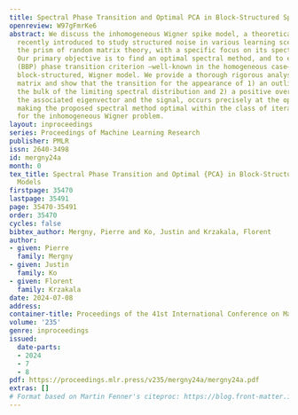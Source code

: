 ```yaml
---
title: Spectral Phase Transition and Optimal PCA in Block-Structured Spiked Models
openreview: W97gFmrKe6
abstract: We discuss the inhomogeneous Wigner spike model, a theoretical framework
  recently introduced to study structured noise in various learning scenarios, through
  the prism of random matrix theory, with a specific focus on its spectral properties.
  Our primary objective is to find an optimal spectral method, and to extend the celebrated
  (BBP) phase transition criterion —well-known in the homogeneous case— to our inhomogeneous,
  block-structured, Wigner model. We provide a thorough rigorous analysis of a transformed
  matrix and show that the transition for the appearance of 1) an outlier outside
  the bulk of the limiting spectral distribution and 2) a positive overlap between
  the associated eigenvector and the signal, occurs precisely at the optimal threshold,
  making the proposed spectral method optimal within the class of iterative methods
  for the inhomogeneous Wigner problem.
layout: inproceedings
series: Proceedings of Machine Learning Research
publisher: PMLR
issn: 2640-3498
id: mergny24a
month: 0
tex_title: Spectral Phase Transition and Optimal {PCA} in Block-Structured Spiked
  Models
firstpage: 35470
lastpage: 35491
page: 35470-35491
order: 35470
cycles: false
bibtex_author: Mergny, Pierre and Ko, Justin and Krzakala, Florent
author:
- given: Pierre
  family: Mergny
- given: Justin
  family: Ko
- given: Florent
  family: Krzakala
date: 2024-07-08
address:
container-title: Proceedings of the 41st International Conference on Machine Learning
volume: '235'
genre: inproceedings
issued:
  date-parts:
  - 2024
  - 7
  - 8
pdf: https://proceedings.mlr.press/v235/mergny24a/mergny24a.pdf
extras: []
# Format based on Martin Fenner's citeproc: https://blog.front-matter.io/posts/citeproc-yaml-for-bibliographies/
---
```

